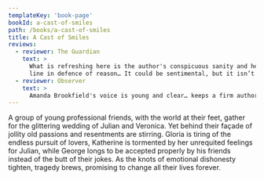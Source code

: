 ```yaml
---
templateKey: 'book-page'
bookId: a-cast-of-smiles
path: /books/a-cast-of-smiles
title: A Cast of Smiles
reviews:
  - reviewer: The Guardian
    text: >
      What is refreshing here is the author's conspicuous sanity and her sharp
      line in defence of reason… It could be sentimental, but it isn’t.
  - reviewer: Observer
    text: >
      Amanda Brookfield's voice is young and clear… keeps a firm authorial hand
---
```


A group of young professional friends, with the world at their feet, gather for
the glittering wedding of Julian and Veronica. Yet behind their façade of
jollity old passions and resentments are stirring. Gloria is tiring of the
endless pursuit of lovers, Katherine is tormented by her unrequited feelings for
Julian, while George longs to be accepted properly by his friends instead of the
butt of their jokes. As the knots of emotional dishonesty tighten, tragedy
brews, promising to change all their lives forever.
